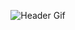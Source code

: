 <p align="center">
  <img src="https://i.pinimg.com/originals/73/eb/91/73eb915bee60322f0d85457e802df124.gif" alt="Header Gif" />
</p>

